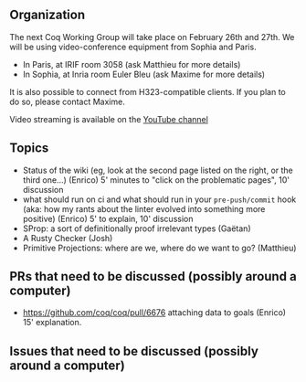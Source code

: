 Organization
------------

The next Coq Working Group will take place on February 26th and 27th.
We will be using video-conference equipment from Sophia and Paris.

- In Paris, at IRIF room 3058 (ask Matthieu for more details)
- In Sophia, at Inria room Euler Bleu (ask Maxime for more details)

It is also possible to connect from H323-compatible clients. If you plan
to do so, please contact Maxime.

Video streaming is available on the [YouTube channel](https://www.youtube.com/channel/UCbJo6gYYr0OF18x01M4THdQ)

Topics
------

- Status of the wiki (eg, look at the second page listed on the right, or the third one...) (Enrico) 5' minutes to "click on the problematic pages", 10' discussion
- what should run on ci and what should run in your `pre-push/commit` hook (aka: how my rants about the linter evolved into something more positive) (Enrico) 5' to explain, 10' discussion
- SProp: a sort of definitionally proof irrelevant types (Gaëtan)
- A Rusty Checker (Josh)
- Primitive Projections: where are we, where do we want to go? (Matthieu)

PRs that need to be discussed (possibly around a computer)
----------------------------------------------------------

- https://github.com/coq/coq/pull/6676  attaching data to goals (Enrico) 15' explanation.

Issues that need to be discussed (possibly around a computer)
-------------------------------------------------------------

